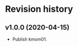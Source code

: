 Revision history
===================


<!-- v2.0.1 (2018-10-30)
-------------------

* Publish kmom02. -->



v1.0.0 (2020-04-15)
-------------------

* Publish kmom01.
